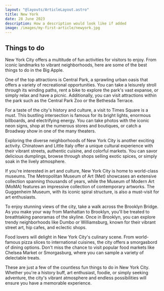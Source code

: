 ```yaml
---
layout: "@layouts/ArticleLayout.astro"
title: New York
date: 28 June 2023
description: How a description would look like if added
image: /images/my-first-article/newyork.jpg
---
```


## Things to do 

<p class="font-serif">
New York City offers a multitude of fun activities for visitors to enjoy. From iconic landmarks to vibrant neighborhoods, here are some of the best things to do in the Big Apple.</p>
<p class="font-serif">
One of the top attractions is Central Park, a sprawling urban oasis that offers a variety of recreational opportunities. You can take a leisurely stroll through its winding paths, rent a bike to explore the park's vast expanse, or simply relax and have a picnic. Additionally, you can visit attractions within the park such as the Central Park Zoo or the Bethesda Terrace.</p>
<p class="font-serif">
For a taste of the city's history and culture, a visit to Times Square is a must. This bustling intersection is famous for its bright lights, enormous billboards, and electrifying energy. You can take photos with the iconic neon signs, shop at the numerous stores and boutiques, or catch a Broadway show in one of the many theaters.</p>
<p class="font-serif">
Exploring the diverse neighborhoods of New York City is another exciting activity. Chinatown and Little Italy offer a unique cultural experience with their vibrant streets, authentic cuisine, and colorful markets. You can savor delicious dumplings, browse through shops selling exotic spices, or simply soak in the lively atmosphere.</p>
<p class="font-serif">
If you're interested in art and culture, New York City is home to world-class museums. The Metropolitan Museum of Art (Met) showcases an extensive collection spanning thousands of years, while the Museum of Modern Art (MoMA) features an impressive collection of contemporary artworks. The Guggenheim Museum, with its iconic spiral structure, is also a must-visit for art enthusiasts.</p>
<p class="font-serif">
To enjoy stunning views of the city, take a walk across the Brooklyn Bridge. As you make your way from Manhattan to Brooklyn, you'll be treated to breathtaking panoramas of the skyline. Once in Brooklyn, you can explore trendy neighborhoods like Dumbo or Williamsburg, known for their vibrant street art, hip cafes, and eclectic shops.</p>
<p class="font-serif">
Food lovers will delight in New York City's culinary scene. From world-famous pizza slices to international cuisines, the city offers a smorgasbord of dining options. Don't miss the chance to visit popular food markets like Chelsea Market or Smorgasburg, where you can sample a variety of delectable treats.</p>
<p class="font-serif">
These are just a few of the countless fun things to do in New York City. Whether you're a history buff, art enthusiast, foodie, or simply seeking adventure, the city's vibrant atmosphere and endless possibilities will ensure you have a memorable experience.</p>




